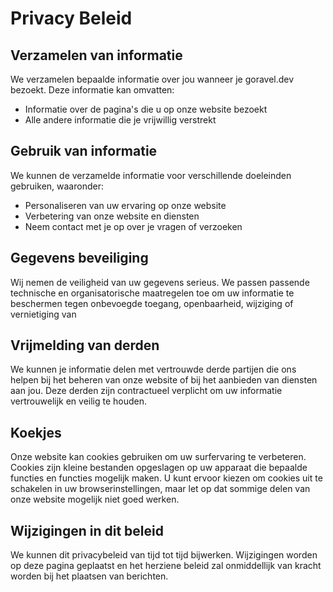 # Privacy Beleid

## Verzamelen van informatie

We verzamelen bepaalde informatie over jou wanneer je goravel.dev bezoekt. Deze informatie kan omvatten:

- Informatie over de pagina's die u op onze website bezoekt
- Alle andere informatie die je vrijwillig verstrekt

## Gebruik van informatie

We kunnen de verzamelde informatie voor verschillende doeleinden gebruiken, waaronder:

- Personaliseren van uw ervaring op onze website
- Verbetering van onze website en diensten
- Neem contact met je op over je vragen of verzoeken

## Gegevens beveiliging

Wij nemen de veiligheid van uw gegevens serieus. We passen passende technische en organisatorische maatregelen toe om uw informatie
te beschermen tegen onbevoegde toegang, openbaarheid, wijziging of vernietiging van

## Vrijmelding van derden

We kunnen je informatie delen met vertrouwde derde partijen die ons helpen bij het beheren van onze website of bij het aanbieden van diensten aan
jou. Deze derden zijn contractueel verplicht om uw informatie vertrouwelijk en veilig te houden.

## Koekjes

Onze website kan cookies gebruiken om uw surfervaring te verbeteren. Cookies zijn kleine bestanden opgeslagen op uw apparaat die
bepaalde functies en functies mogelijk maken. U kunt ervoor kiezen om cookies uit te schakelen in uw browserinstellingen, maar let op
dat sommige delen van onze website mogelijk niet goed werken.

## Wijzigingen in dit beleid

We kunnen dit privacybeleid van tijd tot tijd bijwerken. Wijzigingen worden op deze pagina geplaatst en het herziene beleid
zal onmiddellijk van kracht worden bij het plaatsen van berichten.
